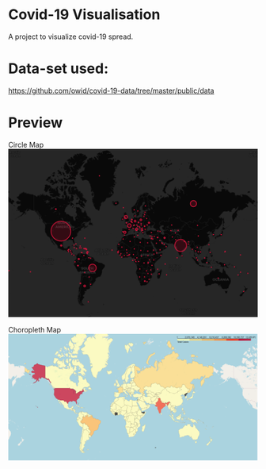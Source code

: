 # Covid-19 Visualisation
 A project to visualize covid-19 spread.

# Data-set used:
https://github.com/owid/covid-19-data/tree/master/public/data

# Preview
Circle Map
![Circle Map](https://github.com/SuchLuukie/Covid-19-Visualisation/blob/main/Showcase/Circle_map.PNG?raw=true)

Choropleth Map
![Choropleth Map](https://github.com/SuchLuukie/Covid-19-Visualisation/blob/main/Showcase/choropleth_map.PNG?raw=true)
